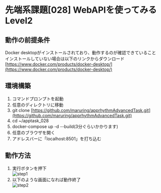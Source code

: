# 先端系課題[028] WebAPIを使ってみる Level2

## 動作の前提条件

Docker desktopがインストールされており、動作するのが確認できていること
インストールしていない場合は以下のリンクからダウンロード
[https://www.docker.com/products/docker-desktop/](https://www.docker.com/products/docker-desktop/)

## 環境構築

1. コマンドプロンプトを起動
2. 任意のディレクトリに移動
3. git clone [https://github.com/maruring/apprhythmAdvancedTask.git](https://github.com/maruring/apprhythmAdvancedTask.git)
4. cd ~/apptask_028
5. docker-compose up -d --build(3分ぐらいかかります)
6. 任意のブラウザを開く
7. アドレスバーに「localhost:8501」を打ち込む

## 動作方法
1. 実行ボタンを押下  
![step1](https://user-images.githubusercontent.com/58333988/220319659-cde60bdb-6733-4e0f-be43-f7455b822679.PNG)
2. 以下のような画面になれば動作終了  
![step2](https://user-images.githubusercontent.com/58333988/220319748-11874003-e80f-4a7d-869f-b2d36043d5ab.PNG)
